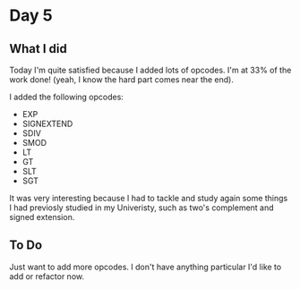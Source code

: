 # Day 5

## What I did

Today I'm quite satisfied because I added lots of opcodes. I'm at 33% of the work done!
(yeah, I know the hard part comes near the end).

I added the following opcodes:

- EXP
- SIGNEXTEND
- SDIV
- SMOD
- LT
- GT
- SLT
- SGT

It was very interesting because I had to tackle and study again some things I had previosly studied in my Univeristy,
such as two's complement and signed extension.

## To Do

Just want to add more opcodes. I don't have anything particular I'd like to add or refactor now.
